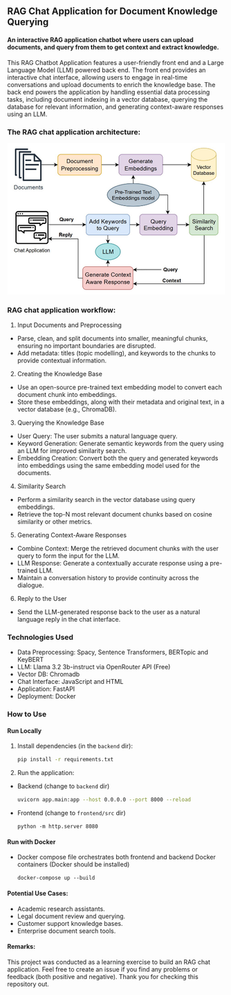 
## RAG Chat Application for Document Knowledge Querying
#### An interactive RAG application chatbot where users can upload documents, and query from them to get context and extract knowledge.

This RAG Chatbot Application features a user-friendly front end and a Large Language Model (LLM) powered back end. The front end provides an interactive chat interface, allowing users to engage in real-time conversations and upload documents to enrich the knowledge base. The back end powers the application by handling essential data processing tasks, including document indexing in a vector database, querying the database for relevant information, and generating context-aware responses using an LLM.

### The RAG chat application architecture:

![RAG_architecture.jpg](images/RAG_architecture.jpg)

### RAG chat application workflow:

1. Input Documents and Preprocessing
- Parse, clean, and split documents into smaller, meaningful chunks, ensuring no important boundaries are disrupted.
- Add metadata: titles (topic modelling), and keywords to the chunks to provide contextual information.

2. Creating the Knowledge Base
- Use an open-source pre-trained text embedding model to convert each document chunk into embeddings.
- Store these embeddings, along with their metadata and original text, in a vector database (e.g., ChromaDB).

3. Querying the Knowledge Base
- User Query: The user submits a natural language query.
- Keyword Generation: Generate semantic keywords from the query using an LLM for improved similarity search.
- Embedding Creation: Convert both the query and generated keywords into embeddings using the same embedding model used for the documents.

4. Similarity Search
- Perform a similarity search in the vector database using query embeddings.
- Retrieve the top-N most relevant document chunks based on cosine similarity or other metrics.

5. Generating Context-Aware Responses
- Combine Context: Merge the retrieved document chunks with the user query to form the input for the LLM.
- LLM Response: Generate a contextually accurate response using a pre-trained LLM.
- Maintain a conversation history to provide continuity across the dialogue.

6. Reply to the User
- Send the LLM-generated response back to the user as a natural language reply in the chat interface.

### Technologies Used
- Data Preprocessing: Spacy, Sentence Transformers, BERTopic and KeyBERT
- LLM: Llama 3.2 3b-instruct via OpenRouter API (Free)
- Vector DB: Chromadb
- Chat Interface: JavaScript and HTML
- Application: FastAPI
- Deployment: Docker

### How to Use
#### Run Locally
1. Install dependencies (in the `backend` dir):
   ```bash
   pip install -r requirements.txt
   ```
2. Run the application:
- Backend (change to `backend` dir)
   ```bash
   uvicorn app.main:app --host 0.0.0.0 --port 8000 --reload
   ```
- Frontend (change to `frontend/src` dir)
    ```
    python -m http.server 8080
    ```
#### Run with Docker
- Docker compose file orchestrates both frontend and backend Docker containers (Docker should be installed)
    ```
    docker-compose up --build
    ```

#### Potential Use Cases:
- Academic research assistants.
- Legal document review and querying.
- Customer support knowledge bases.
- Enterprise document search tools.

#### Remarks:
This project was conducted as a learning exercise to build an RAG chat application. Feel free to create an issue if you find any problems or feedback (both positive and negative). Thank you for checking this repository out.
